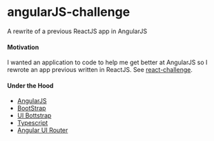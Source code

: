 # angularJS-challenge
A rewrite of a previous ReactJS app in AngularJS

#### Motivation
I wanted an application to code to help me get better at AngularJS so I rewrote an app previous written in ReactJS. See [react-challenge](https://github.com/jeffreywalters/react-challenge). 

#### Under the Hood
 - [AngularJS](https://github.com/angular/angular.js)
 - [BootStrap](https://github.com/twbs/bootstrap)
 - [UI Bottstrap](https://github.com/angular-ui/bootstrap)
 - [Typescript](https://github.com/Microsoft/TypeScript)
 - [Angular UI Router](https://github.com/angular-ui/ui-router)

